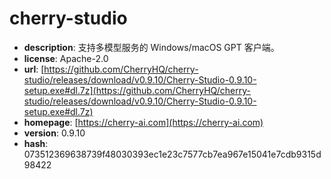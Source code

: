 # cherry-studio

- **description**: 支持多模型服务的 Windows/macOS GPT 客户端。
- **license**: Apache-2.0
- **url**: [https://github.com/CherryHQ/cherry-studio/releases/download/v0.9.10/Cherry-Studio-0.9.10-setup.exe#dl.7z](https://github.com/CherryHQ/cherry-studio/releases/download/v0.9.10/Cherry-Studio-0.9.10-setup.exe#dl.7z)
- **homepage**: [https://cherry-ai.com](https://cherry-ai.com)
- **version**: 0.9.10
- **hash**: 073512369638739f48030393ec1e23c7577cb7ea967e15041e7cdb9315d98422

